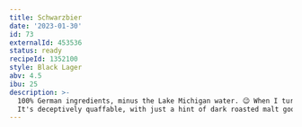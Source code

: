 ```yaml
---
title: Schwarzbier
date: '2023-01-30'
id: 73
externalId: 453536
status: ready
recipeId: 1352100
style: Black Lager
abv: 4.5
ibu: 25
description: >-
  100% German ingredients, minus the Lake Michigan water. 😉 When I turned 21, this was the first beer style I truly savored.
  It's deceptively quaffable, with just a hint of dark roasted malt goodness.
---
```

